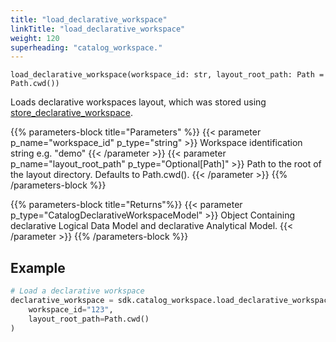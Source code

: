 ```yaml
---
title: "load_declarative_workspace"
linkTitle: "load_declarative_workspace"
weight: 120
superheading: "catalog_workspace."
---
```




``load_declarative_workspace(workspace_id: str, layout_root_path: Path = Path.cwd())``

Loads declarative workspaces layout, which was stored using [store_declarative_workspace](../store_declarative_workspace).

{{% parameters-block title="Parameters" %}}
{{< parameter p_name="workspace_id" p_type="string" >}}
Workspace identification string e.g. "demo"
{{< /parameter >}}
{{< parameter p_name="layout_root_path" p_type="Optional[Path]" >}}
Path to the root of the layout directory. Defaults to Path.cwd().
{{< /parameter >}}
{{% /parameters-block %}}

{{% parameters-block title="Returns"%}}
{{< parameter p_type="CatalogDeclarativeWorkspaceModel" >}}
Object Containing declarative Logical Data Model and declarative Analytical Model.
{{< /parameter >}}
{{% /parameters-block %}}
## Example

```Python
# Load a declarative workspace
declarative_workspace = sdk.catalog_workspace.load_declarative_workspace(
    workspace_id="123",
    layout_root_path=Path.cwd()
)
```
